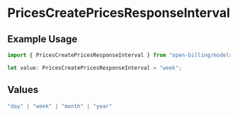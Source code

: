 # PricesCreatePricesResponseInterval

## Example Usage

```typescript
import { PricesCreatePricesResponseInterval } from "open-billing/models/operations";

let value: PricesCreatePricesResponseInterval = "week";
```

## Values

```typescript
"day" | "week" | "month" | "year"
```
